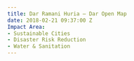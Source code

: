 ```yaml
---
title: Dar Ramani Huria — Dar Open Map
date: 2018-02-21 09:37:00 Z
Impact Area:
- Sustainable Cities
- Disaster Risk Reduction
- Water & Sanitation
---
```


